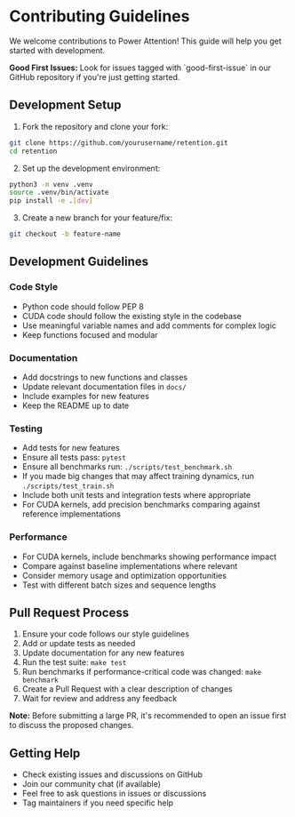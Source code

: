 # Contributing Guidelines

We welcome contributions to Power Attention! This guide will help you get started with development.

<div className="bg-green-50 border-l-4 border-green-500 p-4 my-6">
  <p className="text-green-700">
    <strong>Good First Issues:</strong> Look for issues tagged with `good-first-issue` in our GitHub repository if you're just getting started.
  </p>
</div>

## Development Setup

1. Fork the repository and clone your fork:
```bash
git clone https://github.com/yourusername/retention.git
cd retention
```

2. Set up the development environment:
```bash
python3 -m venv .venv
source .venv/bin/activate
pip install -e .[dev]
```

3. Create a new branch for your feature/fix:
```bash
git checkout -b feature-name
```

## Development Guidelines

### Code Style

- Python code should follow PEP 8
- CUDA code should follow the existing style in the codebase
- Use meaningful variable names and add comments for complex logic
- Keep functions focused and modular

### Documentation

- Add docstrings to new functions and classes
- Update relevant documentation files in `docs/`
- Include examples for new features
- Keep the README up to date

### Testing

- Add tests for new features
- Ensure all tests pass: `pytest`
- Ensure all benchmarks run: `./scripts/test_benchmark.sh`
- If you made big changes that may affect training dynamics, run `./scripts/test_train.sh`
- Include both unit tests and integration tests where appropriate
- For CUDA kernels, add precision benchmarks comparing against reference implementations

### Performance

- For CUDA kernels, include benchmarks showing performance impact
- Compare against baseline implementations where relevant
- Consider memory usage and optimization opportunities
- Test with different batch sizes and sequence lengths

## Pull Request Process

1. Ensure your code follows our style guidelines
2. Add or update tests as needed
3. Update documentation for any new features
4. Run the test suite: `make test`
5. Run benchmarks if performance-critical code was changed: `make benchmark`
6. Create a Pull Request with a clear description of changes
7. Wait for review and address any feedback

<div className="bg-yellow-50 border-l-4 border-yellow-500 p-4 my-6">
  <p className="text-yellow-700">
    <strong>Note:</strong> Before submitting a large PR, it's recommended to open an issue first to discuss the proposed changes.
  </p>
</div>

## Getting Help

- Check existing issues and discussions on GitHub
- Join our community chat (if available)
- Feel free to ask questions in issues or discussions
- Tag maintainers if you need specific help 